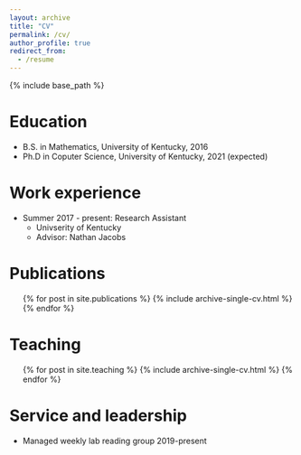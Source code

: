 ```yaml
---
layout: archive
title: "CV"
permalink: /cv/
author_profile: true
redirect_from:
  - /resume
---
```


{% include base_path %}

Education
======
* B.S. in Mathematics, University of Kentucky, 2016
* Ph.D in Coputer Science, University of Kentucky, 2021 (expected)

Work experience
======
* Summer 2017 - present: Research Assistant
  * Univserity of Kentucky
  * Advisor: Nathan Jacobs

Publications
======
  <ul>{% for post in site.publications %}
    {% include archive-single-cv.html %}
  {% endfor %}</ul>
  
Teaching
======
  <ul>{% for post in site.teaching %}
    {% include archive-single-cv.html %}
  {% endfor %}</ul>
  
Service and leadership
======
* Managed weekly lab reading group 2019-present
